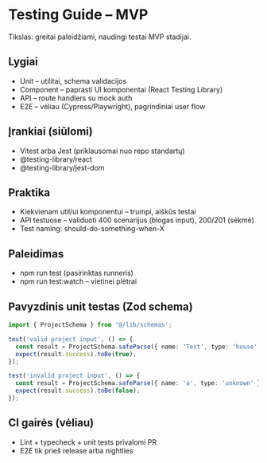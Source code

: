 # Testing Guide – MVP

Tikslas: greitai paleidžiami, naudingi testai MVP stadijai.

## Lygiai
- Unit – utilitai, schema validacijos
- Component – paprasti UI komponentai (React Testing Library)
- API – route handlers su mock auth
- E2E – vėliau (Cypress/Playwright), pagrindiniai user flow

## Įrankiai (siūlomi)
- Vitest arba Jest (priklausomai nuo repo standartų)
- @testing-library/react
- @testing-library/jest-dom

## Praktika
- Kiekvienam util/ui komponentui – trumpi, aiškūs testai
- API testuose – validuoti 400 scenarijus (blogas input), 200/201 (sėkmė)
- Test naming: should-do-something-when-X

## Paleidimas
- npm run test (pasirinktas runneris)
- npm run test:watch – vietinei plėtrai

## Pavyzdinis unit testas (Zod schema)
```ts
import { ProjectSchema } from '@/lib/schemas';

test('valid project input', () => {
  const result = ProjectSchema.safeParse({ name: 'Test', type: 'house' });
  expect(result.success).toBe(true);
});

test('invalid project input', () => {
  const result = ProjectSchema.safeParse({ name: 'a', type: 'unknown' });
  expect(result.success).toBe(false);
});
```

## CI gairės (vėliau)
- Lint + typecheck + unit tests privalomi PR
- E2E tik prieš release arba nightlies

